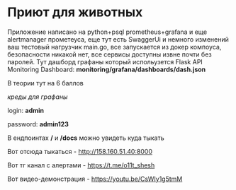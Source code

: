 # Приют для животных
Приложение написано на python+psql prometheus+grafana и еще alertmanager прометеуса, еще тут есть SwaggerUi и немного изменений ваш тестовый нагрузчик main.go, все запускается из докер компоуса, безопасности никакой нет, все сервисы доступны извне почти без паролей. Тут дашборд графаны который испольузется Flask API Monitoring Dashboard: **monitoring/grafana/dashboards/dash.json**


В теории тут на 6 баллов

*креды для графаны*


login: **admin** 


password: **admin123**


В ендпоинтах **/** и **/docs** можно увидеть куда тыкать


Вот отсюда тыкаться - http://158.160.51.40:8000


Вот тг канал с алертами - https://t.me/o11t_shesh


Вот видео-демонстрация - https://youtu.be/CsWIy1g5tmM





